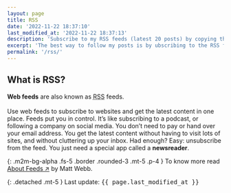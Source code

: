 ```yaml
---
layout: page
title: RSS
date: '2022-11-22 18:37:10'
last_modified_at: '2022-11-22 18:37:13'
description: 'Subscribe to my RSS feeds (latest 20 posts) by copying the URL into your news reader.'
excerpt: 'The best way to follow my posts is by ubscribing to the RSS feed (latest 20 posts) for the <a href="/feed.xml"><strong>blog</strong></a> or <a href="/newsletter.xml"><strong>newsletter</strong></a> by copying the URL into your news reader.'
permalink: '/rss/'
---
```

## What is RSS?

**Web feeds** are also known as <abbr title="RDF Site Summary or Really Simple Syndication">RSS</abbr> feeds.<br><br>Use web feeds to subscribe to websites and get the latest content in one place. Feeds put you in control. It’s like subscribing to a podcast, or following a company on social media. You don’t need to pay or hand over your email address. You get the latest content without having to visit lots of sites, and without cluttering up your inbox. Had enough? Easy: unsubscribe from the feed. You just need a special app called a **newsreader**.

{: .m2m-bg-alpha .fs-5 .border .rounded-3 .mt-5 .p-4 }
To know more read [About Feeds ↗︎](https://aboutfeeds.com/) by Matt Webb.

{: .detached .mt-5 }
Last update: <kbd>{{ page.last_modified_at }}</kbd>